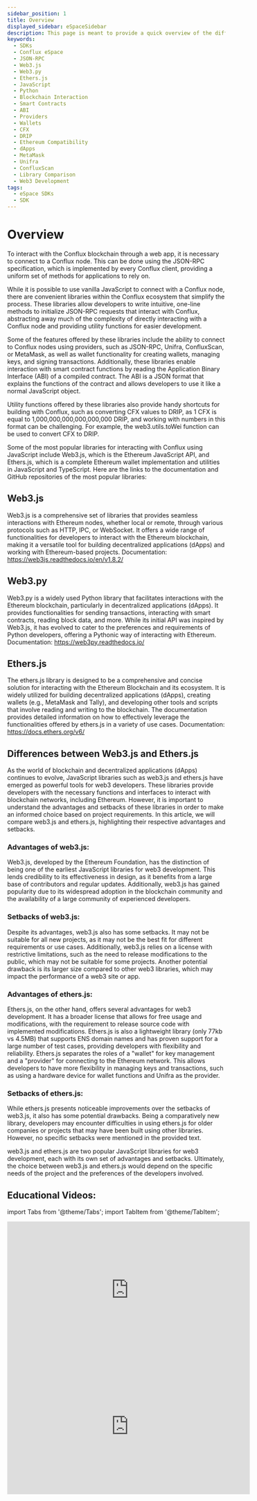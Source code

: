 ```yaml
---
sidebar_position: 1
title: Overview
displayed_sidebar: eSpaceSidebar
description: This page is meant to provide a quick overview of the different SDKs you can use when developing on Conflux eSpace.
keywords:
  - SDKs
  - Conflux eSpace
  - JSON-RPC
  - Web3.js
  - Web3.py
  - Ethers.js
  - JavaScript
  - Python
  - Blockchain Interaction
  - Smart Contracts
  - ABI
  - Providers
  - Wallets
  - CFX
  - DRIP
  - Ethereum Compatibility
  - dApps
  - MetaMask
  - Unifra
  - ConfluxScan
  - Library Comparison
  - Web3 Development
tags:
  - eSpace SDKs
  - SDK
---
```


# Overview

To interact with the Conflux blockchain through a web app, it is necessary to connect to a Conflux node. This can be done using the JSON-RPC specification, which is implemented by every Conflux client, providing a uniform set of methods for applications to rely on.

While it is possible to use vanilla JavaScript to connect with a Conflux node, there are convenient libraries within the Conflux ecosystem that simplify the process. These libraries allow developers to write intuitive, one-line methods to initialize JSON-RPC requests that interact with Conflux, abstracting away much of the complexity of directly interacting with a Conflux node and providing utility functions for easier development.

Some of the features offered by these libraries include the ability to connect to Conflux nodes using providers, such as JSON-RPC, Unifra, ConfluxScan, or MetaMask, as well as wallet functionality for creating wallets, managing keys, and signing transactions. Additionally, these libraries enable interaction with smart contract functions by reading the Application Binary Interface (ABI) of a compiled contract. The ABI is a JSON format that explains the functions of the contract and allows developers to use it like a normal JavaScript object.

Utility functions offered by these libraries also provide handy shortcuts for building with Conflux, such as converting CFX values to DRIP, as 1 CFX is equal to 1,000,000,000,000,000,000 DRIP, and working with numbers in this format can be challenging. For example, the web3.utils.toWei function can be used to convert CFX to DRIP.

Some of the most popular libraries for interacting with Conflux using JavaScript include Web3.js, which is the Ethereum JavaScript API, and Ethers.js, which is a complete Ethereum wallet implementation and utilities in JavaScript and TypeScript.
Here are the links to the documentation and GitHub repositories of the most popular libraries:

## Web3.js

Web3.js is a comprehensive set of libraries that provides seamless interactions with Ethereum nodes, whether local or remote, through various protocols such as HTTP, IPC, or WebSocket. It offers a wide range of functionalities for developers to interact with the Ethereum blockchain, making it a versatile tool for building decentralized applications (dApps) and working with Ethereum-based projects.
Documentation: https://web3js.readthedocs.io/en/v1.8.2/

## Web3.py

Web3.py is a widely used Python library that facilitates interactions with the Ethereum blockchain, particularly in decentralized applications (dApps). It provides functionalities for sending transactions, interacting with smart contracts, reading block data, and more. While its initial API was inspired by Web3.js, it has evolved to cater to the preferences and requirements of Python developers, offering a Pythonic way of interacting with Ethereum.
Documentation: https://web3py.readthedocs.io/

## Ethers.js

The ethers.js library is designed to be a comprehensive and concise solution for interacting with the Ethereum Blockchain and its ecosystem. It is widely utilized for building decentralized applications (dApps), creating wallets (e.g., MetaMask and Tally), and developing other tools and scripts that involve reading and writing to the blockchain. The documentation provides detailed information on how to effectively leverage the functionalities offered by ethers.js in a variety of use cases.
Documentation: https://docs.ethers.org/v6/

## Differences between Web3.js and Ethers.js

As the world of blockchain and decentralized applications (dApps) continues to evolve, JavaScript libraries such as web3.js and ethers.js have emerged as powerful tools for web3 developers. These libraries provide developers with the necessary functions and interfaces to interact with blockchain networks, including Ethereum. However, it is important to understand the advantages and setbacks of these libraries in order to make an informed choice based on project requirements. In this article, we will compare web3.js and ethers.js, highlighting their respective advantages and setbacks.

### Advantages of web3.js:

Web3.js, developed by the Ethereum Foundation, has the distinction of being one of the earliest JavaScript libraries for web3 development. This lends credibility to its effectiveness in design, as it benefits from a large base of contributors and regular updates. Additionally, web3.js has gained popularity due to its widespread adoption in the blockchain community and the availability of a large community of experienced developers.

### Setbacks of web3.js:

Despite its advantages, web3.js also has some setbacks. It may not be suitable for all new projects, as it may not be the best fit for different requirements or use cases. Additionally, web3.js relies on a license with restrictive limitations, such as the need to release modifications to the public, which may not be suitable for some projects. Another potential drawback is its larger size compared to other web3 libraries, which may impact the performance of a web3 site or app.

### Advantages of ethers.js:

Ethers.js, on the other hand, offers several advantages for web3 development. It has a broader license that allows for free usage and modifications, with the requirement to release source code with implemented modifications. Ethers.js is also a lightweight library (only 77kb vs 4.5MB) that supports ENS domain names and has proven support for a large number of test cases, providing developers with flexibility and reliability. Ethers.js separates the roles of a "wallet" for key management and a "provider" for connecting to the Ethereum network. This allows developers to have more flexibility in managing keys and transactions, such as using a hardware device for wallet functions and Unifra as the provider.

### Setbacks of ethers.js:

While ethers.js presents noticeable improvements over the setbacks of web3.js, it also has some potential drawbacks. Being a comparatively new library, developers may encounter difficulties in using ethers.js for older companies or projects that may have been built using other libraries. However, no specific setbacks were mentioned in the provided text.

web3.js and ethers.js are two popular JavaScript libraries for web3 development, each with its own set of advantages and setbacks. Ultimately, the choice between web3.js and ethers.js would depend on the specific needs of the project and the preferences of the developers involved.

## Educational Videos:

import Tabs from '@theme/Tabs';
import TabItem from '@theme/TabItem';

<Tabs>
    <TabItem value="youtube" label="Exploring Web3 Libraries">
    <iframe width="560" height="315" src="https://www.youtube.com/embed/tkG30ac9VXg?si=RVXtQqR_5EcMevOB" title="Exploring Web3 Libraries" frameborder="0" allow="accelerometer; autoplay; clipboard-write; encrypted-media; gyroscope; picture-in-picture; web-share" allowfullscreen></iframe>
    </TabItem>
    <TabItem value="youtube5" label="Differences Between web3.js and ethers.js">
    <iframe width="560" height="315" src="https://www.youtube.com/embed/mbDdGlaG9lc?si=gMWU8iQUqNtp3jWh" title="Differences Between web3.js and ethers.js" frameborder="0" allow="accelerometer; autoplay; clipboard-write; encrypted-media; gyroscope; picture-in-picture; web-share" allowfullscreen></iframe> 
    </TabItem>

</Tabs>


